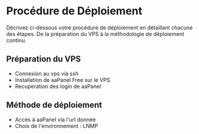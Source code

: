 # Procédure de Déploiement

Décrivez ci-dessous votre procédure de déploiement en détaillant chacune des étapes. De la préparation du VPS à la méthodologie de déploiement continu.

## Préparation du VPS
- Connexion au vps via ssh
- Installation de aaPanel Free sur le VPS
- Recuperation des login de aaPanel
## Méthode de déploiement
- Accès à aaPanel via l'url donnée
- Choix de l'environnement : LNMP
